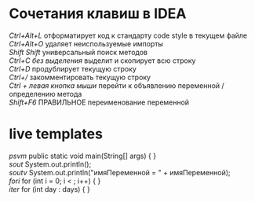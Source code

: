 # Cочетания клавиш в IDEA<br>
_Ctrl+Alt+L_ отформатирует код к стандарту code style в текущем файле<br>
_Ctrl+Alt+O_  удаляет неиспользуемые импорты<br>
_Shift Shift_  универсальный поиск методов<br>
_Ctrl+C без выделения_ выделит и скопирует всю строку<br>
_Ctrl+D_ продублирует текущую строку<br>
_Ctrl+/_ закомментировать текущую строку<br>
_Ctrl + левая кнопка мыши_ перейти к объявлению переменной / определению метода<br>
_Shift+F6_ ПРАВИЛЬНОЕ переименование переменной<br>

# live templates<br>
_psvm_ public static void main(String[] args) { }<br>
_sout_ System.out.println();<br>
_soutv_ System.out.println("имяПеременной = " + имяПеременной);<br>
_fori_ for (int i = 0; i < ; i++) { }<br>
_iter_ for (int day : days) { }<br>

